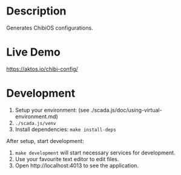 # Description

Generates ChibiOS configurations.

# Live Demo

https://aktos.io/chibi-config/

# Development 

1. Setup your environment: (see ./scada.js/doc/using-virtual-environment.md)
2. `./scada.js/venv`
3. Install dependencies: `make install-deps`

After setup, start development: 

1. `make development` will start necessary services for development. 
2. Use your favourite text editor to edit files.
3. Open http://localhost:4013 to see the application. 
